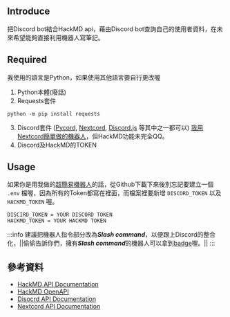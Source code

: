 ## Introduce

把Discord bot結合HackMD api，藉由Discord bot查詢自己的使用者資料，在未來希望能夠直接利用機器人寫筆記。

## Required

我使用的語言是Python，如果使用其他語言要自行更改喔

1. Python本體(廢話)
2. Requests套件
```
python -m pip install requests
```
3. Discord套件
([Pycord](https://docs.pycord.dev/en/stable/), [Nextcord](https://docs.nextcord.dev/en/stable/), [Discord.js](https://discord.js.org/#/) 等其中之一都可以)
[我用Nextcord簡單做的機器人](https://github.com/Mirai1129/DIscord-bot)，但HackMD功能未完全QQ。
4. Discord及HackMD的TOKEN

## Usage

如果你是用我做的[超簡易機器人](https://github.com/Mirai1129/DIscord-bot)的話，從Github下載下來後別忘記要建立一個 `.env` 檔喔，因為所有的Token都寫在裡面，而檔案裡要新增 `DISCORD_TOKEN` 以及 `HACKMD_TOKEN` 喔。

```env
DISCIRD_TOKEN = YOUR DISCORD TOKEN
HACKMD_TOKEN = YOUR HACKMD TOKEN
```

:::info
建議把機器人指令部分改為***Slash command***，以便跟上Discord的整合化，||偷偷告訴你們，擁有***Slash command***的機器人可以拿到[badge](https://support-dev.discord.com/hc/en-us/articles/10113997751447-Active-Developer-Badge)喔。||
:::

## 參考資料

- [HackMD API Documentation](https://hackmd.io/@hackmd-api/developer-portal)
- [HackMD OpenAPI](https://documenter.getpostman.com/view/68277/UVeNmhpT#363df43e-f4c8-4c88-82ed-0ac9ec4b85cd)
- [Disocrd API Documentation](https://discord.com/developers)
- [Nextcord API Documentation](https://docs.nextcord.dev)
